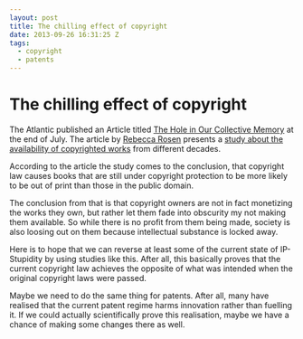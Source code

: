 ```yaml
---
layout: post
title: The chilling effect of copyright
date: 2013-09-26 16:31:25 Z
tags:
  - copyright
  - patents
---
```

# The chilling effect of copyright

The Atlantic published an Article titled [The Hole in Our Collective Memory](http://www.theatlantic.com/technology/archive/2013/07/the-hole-in-our-collective-memory-how-copyright-made-mid-century-books-vanish/278209/) at the end of July. The article by [Rebecca Rosen](https://twitter.com/beccarosen) presents a [study about the availability of copyrighted works](http://papers.ssrn.com/sol3/papers.cfm?abstract_id=2290181) from different decades.

According to the article the study comes to the conclusion, that copyright law causes books that are still under copyright protection to be more likely to be out of print than those in the public domain.

The conclusion from that is that copyright owners are not in fact monetizing the works they own, but rather let them fade into obscurity my not making them available. So while there is no profit from them being made, society is also loosing out on them because intellectual substance is locked away.

Here is to hope that we can reverse at least some of the current state of IP-Stupidity by using studies like this. After all, this basically proves that the current copyright law achieves the opposite of what was intended when the original copyright laws were passed.

Maybe we need to do the same thing for patents. After all, many have realised that the current patent regime harms innovation rather than fuelling it. If we could actually scientifically prove this realisation, maybe we have a chance of making some changes there as well.
